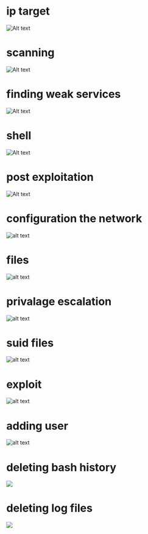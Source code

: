 # ip target
![Alt text](IMG_1927.jpeg)
# scanning
![Alt text](IMG_1928.jpeg)
# finding weak services
![Alt text](IMG_1930.jpeg)
# shell
![Alt text](IMG_1931.jpeg)
# post exploitation
![Alt text](IMG_1938.jpeg)
# configuration the network
![alt text](IMG_1932.jpeg)
# files
![alt text](IMG_1939.jpeg)
# privalage escalation
![alt text](IMG_1933.jpeg)
# suid files
![alt text](IMG_1934.jpeg)
# exploit
![alt text](IMG_1940.jpeg)
# adding user
![alt text](IMG_1941.jpeg)
# deleting bash history
![](https://github.com/madinateymurova/cyberlab5/blob/main/Screenshot%202025-05-20%20203111.png?raw=true)
# deleting log files
![](https://github.com/madinateymurova/cyberlab5/blob/main/Screenshot%202025-05-20%20203220.png?raw=true)


